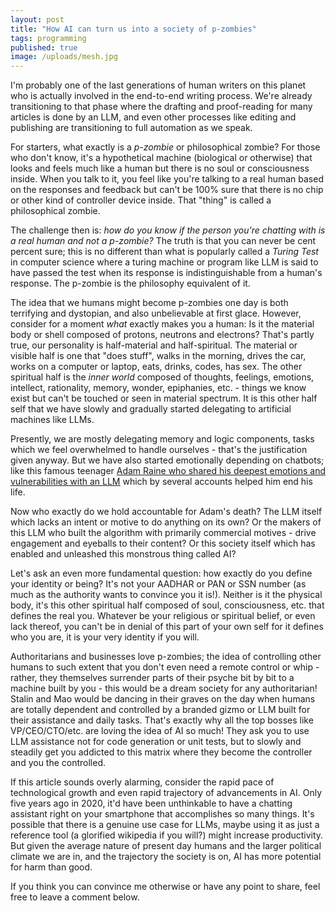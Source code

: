 ```yaml
---
layout: post
title: "How AI can turn us into a society of p-zombies"
tags: programming
published: true
image: /uploads/mesh.jpg
---
```

I'm probably one of the last generations of human writers on this planet who is actually involved in the end-to-end writing process. We're already transitioning to that phase where the drafting and proof-reading for many articles is done by an LLM, and even other processes like editing and publishing are transitioning to full automation as we speak.

For starters, what exactly is a *p-zombie* or philosophical zombie? For those who don't know, it's a hypothetical machine (biological or otherwise) that looks and feels much like a human but there is no soul or consciousness inside. When you talk to it, you feel like you're talking to a real human based on the responses and feedback but can't be 100% sure that there is no chip or other kind of controller device inside. That "thing" is called a philosophical zombie.

The challenge then is: *how do you know if the person you're chatting with is a real human and not a p-zombie?* The truth is that you can never be cent percent sure; this is no different than what is popularly called a *Turing Test* in computer science where a turing machine or program like LLM is said to have passed the test when its response is indistinguishable from a human's response. The p-zombie is the philosophy equivalent of it.

The idea that we humans might become p-zombies one day is both terrifying and dystopian, and also unbelievable at first glace. However, consider for a moment *what* exactly makes you a human: Is it the material body or shell composed of protons, neutrons and electrons? That's partly true, our personality is half-material and half-spiritual. The material or visible half is one that "does stuff", walks in the morning, drives the car, works on a computer or laptop, eats, drinks, codes, has sex. The other spiritual half is the *inner world* composed of thoughts, feelings, emotions, intellect, rationality, memory, wonder, epiphanies, etc. - things we know exist but can't be touched or seen in material spectrum. It is this other half self that we have slowly and gradually started delegating to artificial machines like LLMs.

Presently, we are mostly delegating memory and logic components, tasks which we feel overwhelmed to handle ourselves - that's the justification given anyway. But we have also started emotionally depending on chatbots; like this famous teenager [Adam Raine who shared his deepest emotions and vulnerabilities with an LLM](https://www.npr.org/sections/shots-health-news/2025/09/19/nx-s1-5545749/ai-chatbots-safety-openai-meta-characterai-teens-suicide) which by several accounts helped him end his life.

Now who exactly do we hold accountable for Adam's death? The LLM itself which lacks an intent or motive to do anything on its own? Or the makers of this LLM who built the algorithm with primarily commercial motives - drive engagement and eyeballs to their content? Or this society itself which has enabled and unleashed this monstrous thing called AI?

Let's ask an even more fundamental question: how exactly do you define your identity or being? It's not your AADHAR or PAN or SSN number (as much as the authority wants to convince you it is!). Neither is it the physical body, it's this other spiritual half composed of soul, consciousness, etc. that defines the real you. Whatever be your religious or spiritual belief, or even lack thereof, you can't be in denial of this part of your own self for it defines who you are, it is your very identity if you will.

Authoritarians and businesses love p-zombies; the idea of controlling other humans to such extent that you don't even need a remote control or whip - rather, they themselves surrender parts of their psyche bit by bit to a machine built by you - this would be a dream society for any authoritarian! Stalin and Mao would be dancing in their graves on the day when humans are totally dependent and controlled by a branded gizmo or LLM built for their assistance and daily tasks. That's exactly why all the top bosses like VP/CEO/CTO/etc. are loving the idea of AI so much! They ask you to use LLM assistance not for code generation or unit tests, but to slowly and steadily get you addicted to this matrix where they become the controller and you the controlled.

If this article sounds overly alarming, consider the rapid pace of technological growth and even rapid trajectory of advancements in AI. Only five years ago in 2020, it'd have been unthinkable to have a chatting assistant right on your smartphone that accomplishes so many things. It's possible that there is a genuine use case for LLMs, maybe using it as just a reference tool (a glorified wikipedia if you will?) might increase productivity. But given the average nature of present day humans and the larger political climate we are in, and the trajectory the society is on, AI has more potential for harm than good.

If you think you can convince me otherwise or have any point to share, feel free to leave a comment below.